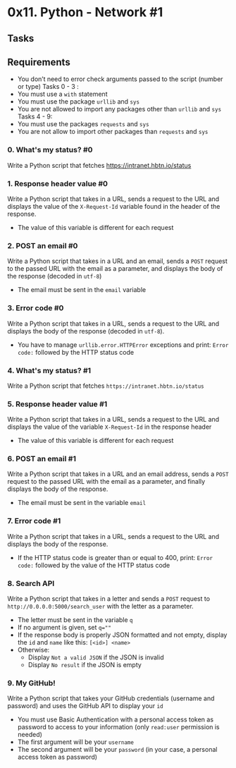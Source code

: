 # 0x11. Python - Network #1

## Tasks

## Requirements
- You don’t need to error check arguments passed to the script (number or type)
Tasks 0 - 3 :
- You must use a `with` statement
- You must use the package `urllib` and `sys`
- You are not allowed to import any packages other than `urllib` and `sys`
Tasks 4 - 9:
- You must use the packages `requests` and `sys`
- You are not allow to import other packages than `requests` and `sys`

### 0. What's my status? #0
Write a Python script that fetches https://intranet.hbtn.io/status

### 1. Response header value #0
Write a Python script that takes in a URL, sends a request to the URL and displays the value of the `X-Request-Id` variable found in the header of the response.
- The value of this variable is different for each request

### 2. POST an email #0
Write a Python script that takes in a URL and an email, sends a `POST` request to the passed URL with the email as a parameter, and displays the body of the response (decoded in `utf-8`)
- The email must be sent in the `email` variable

### 3. Error code #0
Write a Python script that takes in a URL, sends a request to the URL and displays the body of the response (decoded in `utf-8`).
- You have to manage `urllib.error.HTTPError` exceptions and print: `Error code:` followed by the HTTP status code

### 4. What's my status? #1
Write a Python script that fetches `https://intranet.hbtn.io/status`

### 5. Response header value #1
Write a Python script that takes in a URL, sends a request to the URL and displays the value of the variable `X-Request-Id` in the response header
- The value of this variable is different for each request

### 6. POST an email #1
Write a Python script that takes in a URL and an email address, sends a `POST` request to the passed URL with the email as a parameter, and finally displays the body of the response.
- The email must be sent in the variable `email`

### 7. Error code #1
Write a Python script that takes in a URL, sends a request to the URL and displays the body of the response.
- If the HTTP status code is greater than or equal to 400, print: `Error code:` followed by the value of the HTTP status code

### 8. Search API
Write a Python script that takes in a letter and sends a `POST` request to `http://0.0.0.0:5000/search_user` with the letter as a parameter.
- The letter must be sent in the variable `q`
- If no argument is given, set `q=""`
- If the response body is properly JSON formatted and not empty, display the `id` and `name` like this: `[<id>] <name>`
- Otherwise:
  - Display `Not a valid JSON` if the JSON is invalid
  - Display `No result` if the JSON is empty

### 9. My GitHub!
Write a Python script that takes your GitHub credentials (username and password) and uses the GitHub API to display your `id`
- You must use Basic Authentication with a personal access token as password to access to your information (only `read:user` permission is needed)
- The first argument will be your `username`
- The second argument will be your `password` (in your case, a personal access token as password)
